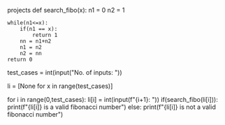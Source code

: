 projects
def search_fibo(x):
    n1 = 0
    n2 = 1
    
    while(n1<=x):
        if(n1 == x):
            return 1
        nn = n1+n2
        n1 = n2
        n2 = nn  
    return 0


test_cases = int(input("No. of inputs: "))

li = [None for x in range(test_cases)]

for i in range(0,test_cases):
    li[i] = int(input(f"{i+1}: "))
    if(search_fibo(li[i])):
        print(f"{li[i]} is a valid fibonacci number")
    else:
        print(f"{li[i]} is not a valid fibonacci number")
